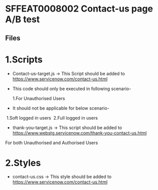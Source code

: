 # SFFEAT0008002 Contact-us page A/B test

## Files

# 1.Scripts

*  Contact-us-target.js -> This Script should be added to https://www.servicenow.com/contact-us.html 
* This code should only be executed in following scenario- 

    1.For Unauthorised Users

* It should not be applicable for below scenario-

 1.Soft logged in users
 2.Full logged in users

* thank-you-target.js -> This script should be added to https://www.webstg.servicenow.com/thank-you-contact-us.html

For both Unauthorised and Authorised Users

# 2.Styles

* contact-us.css -> This style should be added to https://www.servicenow.com/contact-us.html 
